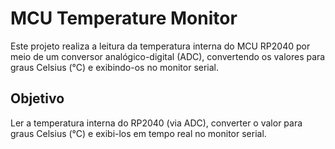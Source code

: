 # MCU Temperature Monitor
Este projeto realiza a leitura da temperatura interna do MCU RP2040 por meio de um conversor analógico-digital (ADC), convertendo os valores para graus Celsius (°C) e exibindo-os no monitor serial.

## Objetivo
Ler a temperatura interna do RP2040 (via ADC), converter o valor para graus Celsius (°C) e exibi-los em tempo real no monitor serial.
